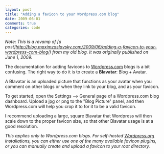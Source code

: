 ```yaml
---
layout: post
title: "Adding a favicon to your Wordpress.com blog"
date: 2009-06-01
comments: true
categories: code
---
```


*Note: This is a revamp of [a post]http://blog.maximzaslavsky.com/2009/06/adding-a-favicon-to-your-wordpress-com-blog/) from my old blog. It was originally published on June 1, 2009.*

The documentation for adding favicons to [Wordpress.com](http://wordpress.com) blogs is a bit confusing. The right way to do it is to create a **Blavatar**: Blog + Avatar.

A Blavatar is an uploaded picture that functions as your avatar when you comment on other blogs or when they link to your blog, and as your favicon.

To get started, open the Settings --> General page of a Wordpress.com blog dashboard. Upload a jpg or png to the "Blog Picture" panel, and then Wordpress.com will help you crop it to for it to be a valid favicon.

I recommend uploading a large, square Blavatar that Wordpress will then scale down to the proper favicon size, so that other Blavatar usage is at a good resolution.

*This applies only to Wordpress.com blogs. For self-hosted [Wordpress.org](http://wordpress.org) installations, you can either use one of the many available favicon plugins, or you can manually create and upload a favicon to your root directory.*